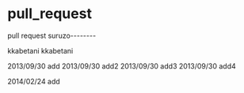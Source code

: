 pull_request
============

pull request suruzo--------

kkabetani
kkabetani

2013/09/30 add
2013/09/30 add2
2013/09/30 add3
2013/09/30 add4

2014/02/24 add

